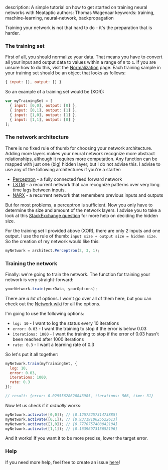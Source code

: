 description: A simple tutorial on how to get started on training neural networks with Neataptic
authors: Thomas Wagenaar
keywords: training, machine-learning, neural-network, backpropagation

Training your network is not that hard to do - it's the preparation that is harder.

### The training set
First of all, you should normalize your data. That means you have to convert all your input and output data to values within a range of `0` to `1`. If you are unsure how to do this, visit the [Normalization](normalization.md) page. Each training sample in your training set should be an object that looks as follows:

```javascript
{ input: [], output: [] }
```

So an example of a training set would be (XOR):

```javascript
var myTrainingSet = [
  { input: [0,0], output: [0] },
  { input: [0,1], output: [1] },
  { input: [1,0], output: [1] },
  { input: [1,1], output: [0] }
];
```

### The network architecture
There is no fixed rule of thumb for choosing your network architecture. Adding more layers makes your neural network recognize more abstract relationships, although it requires more computation. Any function can be mapped with just one (big) hidden layer, but I do not advise this. I advise to use any of the following architectures if you're a starter:

* [Perceptron](../builtins/perceptron.md) - a fully connected feed forward network
* [LSTM](../builtins/lstm.md) - a recurrent network that can recognize patterns over very long time lags between inputs.
* [NARX](../builtins/narx.md) - a recurrent network that remembers previous inputs and outputs

But for most problems, a perceptron is sufficient. Now you only have to determine the size and amount of the network layers. I advise you to take a look at this [StackExchange question](https://stats.stackexchange.com/questions/181/how-to-choose-the-number-of-hidden-layers-and-nodes-in-a-feedforward-neural-netw) for more help on deciding the hidden size.

For the training set I provided above (XOR), there are only 2 inputs and one output. I use the rule of thumb: `input size + output size = hidden size`. So the creation of my network would like this:

```javascript
myNetwork = architect.Perceptron(2, 3, 1);
```

### Training the network
Finally: we're going to train the network. The function for training your network is very straight-forward:

```javascript
yourNetwork.train(yourData, yourOptions);
```

There are _a lot_ of options. I won't go over all of them here, but you can check out the [Network wiki](../architecture/network.md) for all the options.

I'm going to use the following options:

* `log: 10` - I want to log the status every 10 iterations
* `error: 0.03` - I want the training to stop if the error is below 0.03
* `iterations: 1000` - I want the training to stop if the error of 0.03 hasn't been reached after 1000 iterations
* `rate: 0.3` - I want a learning rate of 0.3

So let's put it all together:

```javascript
myNetwork.train(myTrainingSet, {
  log: 10,
  error: 0.03,
  iterations: 1000,
  rate: 0.3
});

// result: {error: 0.02955628620843985, iterations: 566, time: 31}
```

Now let us check if it _actually_ works:

```javascript
myNetwork.activate([0,0]); // [0.1257225731473885]
myNetwork.activate([0,1]); // [0.9371910625522613]
myNetwork.activate([1,0]); // [0.7770757408042104]
myNetwork.activate([1,1]); // [0.1639697315652196]
```

And it works! If you want it to be more precise, lower the target error.

### Help
If you need more help, feel free to create an issue [here](https://github.com/wagenaartje/neataptic/issues)!
